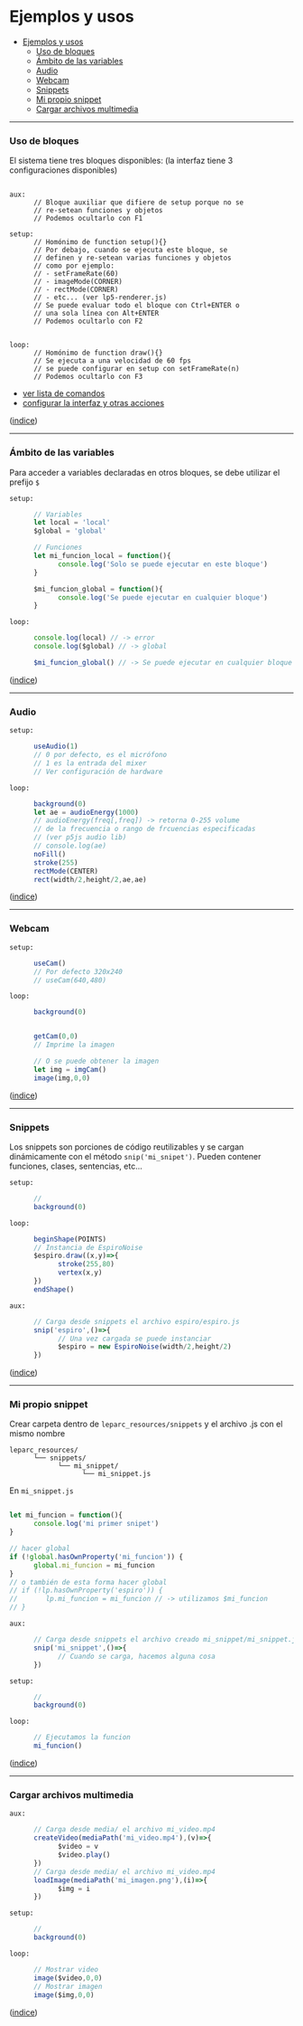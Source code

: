 # Ejemplos y usos

<a name="ejemplos"></a>
- [Ejemplos y usos](#ejemplos-y-usos)
    - [Uso de bloques](#uso-de-bloques)
    - [Ámbito de las variables](#%C3%A1mbito-de-las-variables)
    - [Audio](#audio)
    - [Webcam](#webcam)
    - [Snippets](#snippets)
    - [Mi propio snippet](#mi-propio-snippet)
    - [Cargar archivos multimedia](#cargar-archivos-multimedia)

<a name="uso-de-bloques"></a>

---

### Uso de bloques

El sistema tiene tres bloques disponibles:
(la interfaz tiene 3 configuraciones disponibles)

~~~

aux:
      // Bloque auxiliar que difiere de setup porque no se
      // re-setean funciones y objetos
      // Podemos ocultarlo con F1

setup:
      // Homónimo de function setup(){}
      // Por debajo, cuando se ejecuta este bloque, se
      // definen y re-setean varias funciones y objetos
      // como por ejemplo:
      // - setFrameRate(60)
      // - imageMode(CORNER)
      // - rectMode(CORNER)
      // - etc... (ver lp5-renderer.js)
      // Se puede evaluar todo el bloque con Ctrl+ENTER o
      // una sola línea con Alt+ENTER
      // Podemos ocultarlo con F2


loop:
      // Homónimo de function draw(){}
      // Se ejecuta a una velocidad de 60 fps
      // se puede configurar en setup con setFrameRate(n)
      // Podemos ocultarlo con F3

~~~

- [ver lista de comandos](https://github.com/andrusenn/leparc-lc-p5js/blob/master/docs/es/comandos.md)
- [configurar la interfaz y otras acciones](https://github.com/andrusenn/leparc-lc-p5js/blob/master/docs/es/interfaz.md)

([indice](#ejemplos))

<a name="ambito-variables"></a>

---

### Ámbito de las variables

Para acceder a variables declaradas en otros bloques, se debe utilizar el prefijo `$`

`setup:`

~~~js
      // Variables
      let local = 'local'
      $global = 'global'

      // Funciones
      let mi_funcion_local = function(){
            console.log('Solo se puede ejecutar en este bloque')
      }

      $mi_funcion_global = function(){
            console.log('Se puede ejecutar en cualquier bloque')
      }

~~~

`loop:`

~~~js
      console.log(local) // -> error
      console.log($global) // -> global

      $mi_funcion_global() // -> Se puede ejecutar en cualquier bloque

~~~

([indice](#ejemplos))

---

<a name="audio"></a>

### Audio

`setup:`

~~~js
      useAudio(1)
      // 0 por defecto, es el micrófono
      // 1 es la entrada del mixer
      // Ver configuración de hardware
~~~

`loop:`

~~~js
      background(0)
      let ae = audioEnergy(1000)
      // audioEnergy(freq[,freq]) -> retorna 0-255 volume
      // de la frecuencia o rango de frcuencias especificadas
      // (ver p5js audio lib)
      // console.log(ae)
      noFill()
      stroke(255)
      rectMode(CENTER)
      rect(width/2,height/2,ae,ae)
~~~

([indice](#ejemplos))

---

<a name="webcam"></a>

### Webcam

`setup:`

~~~js
      useCam()
      // Por defecto 320x240
      // useCam(640,480)
~~~

`loop:`

~~~js
      background(0)


      getCam(0,0)
      // Imprime la imagen

      // O se puede obtener la imagen
      let img = imgCam()
      image(img,0,0)
~~~

([indice](#ejemplos))

---

<a name="snippets"></a>

### Snippets

Los snippets son porciones de código reutilizables y se cargan dinámicamente con el método `snip('mi_snipet')`. Pueden contener funciones, clases, sentencias, etc...

`setup:`

~~~js
      //
      background(0)
~~~

`loop:`

~~~js
      beginShape(POINTS)
      // Instancia de EspiroNoise
      $espiro.draw((x,y)=>{
            stroke(255,80)
            vertex(x,y)
      })
      endShape()

~~~

`aux:`

~~~js
      // Carga desde snippets el archivo espiro/espiro.js
      snip('espiro',()=>{
            // Una vez cargada se puede instanciar
            $espiro = new EspiroNoise(width/2,height/2)
      })
~~~

([indice](#ejemplos))

---

<a name="snippets"></a>

### Mi propio snippet

Crear carpeta dentro de `leparc_resources/snippets` y el archivo .js con el mismo nombre

~~~
leparc_resources/
      └── snippets/
            └── mi_snippet/
                  └── mi_snippet.js
~~~

En `mi_snippet.js`

~~~js

let mi_funcion = function(){
      console.log('mi primer snipet')
}

// hacer global
if (!global.hasOwnProperty('mi_funcion')) {
      global.mi_funcion = mi_funcion
}
// o también de esta forma hacer global
// if (!lp.hasOwnProperty('espiro')) {
//       lp.mi_funcion = mi_funcion // -> utilizamos $mi_funcion
// }

~~~

`aux:`

~~~js
      // Carga desde snippets el archivo creado mi_snippet/mi_snippet.js
      snip('mi_snippet',()=>{
            // Cuando se carga, hacemos alguna cosa
      })
~~~

`setup:`

~~~js
      //
      background(0)
~~~

`loop:`

~~~js
      // Ejecutamos la funcion
      mi_funcion()
~~~

([indice](#ejemplos))

<a name="cargar-archivos"></a>

---

### Cargar archivos multimedia

`aux:`

~~~js
      // Carga desde media/ el archivo mi_video.mp4
      createVideo(mediaPath('mi_video.mp4'),(v)=>{
            $video = v
            $video.play()
      })
      // Carga desde media/ el archivo mi_video.mp4
      loadImage(mediaPath('mi_imagen.png'),(i)=>{
            $img = i
      })
~~~

`setup:`

~~~js
      //
      background(0)
~~~

`loop:`

~~~js
      // Mostrar video
      image($video,0,0)
      // Mostrar imagen
      image($img,0,0)

~~~

([indice](#ejemplos))
